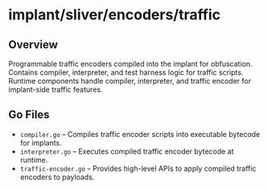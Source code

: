 # implant/sliver/encoders/traffic

## Overview

Programmable traffic encoders compiled into the implant for obfuscation. Contains compiler, interpreter, and test harness logic for traffic scripts. Runtime components handle compiler, interpreter, and traffic encoder for implant-side traffic features.

## Go Files

- `compiler.go` – Compiles traffic encoder scripts into executable bytecode for implants.
- `interpreter.go` – Executes compiled traffic encoder bytecode at runtime.
- `traffic-encoder.go` – Provides high-level APIs to apply compiled traffic encoders to payloads.
